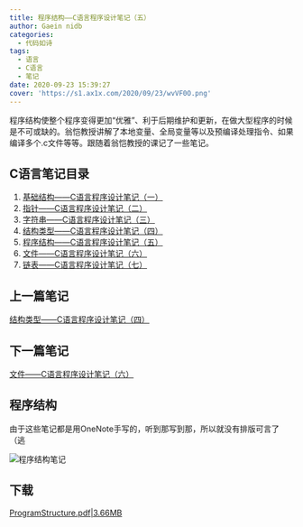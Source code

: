 ```yaml
---
title: 程序结构——C语言程序设计笔记（五）
author: Gaein nidb
categories:
  - 代码如诗
tags:
  - 语言
  - C语言
  - 笔记
date: 2020-09-23 15:39:27
cover: 'https://s1.ax1x.com/2020/09/23/wvVF0O.png'
---
```

程序结构使整个程序变得更加“优雅”、利于后期维护和更新，在做大型程序的时候是不可或缺的。翁恺教授讲解了本地变量、全局变量等以及预编译处理指令、如果编译多个.c文件等等。跟随着翁恺教授的课记了一些笔记。
<!--MORE-->

## C语言笔记目录

1. [基础结构——C语言程序设计笔记（一）](https://blog.gaein.cn/passages/C-Note1-Basics/)
2. [指针——C语言程序设计笔记（二）](https://blog.gaein.cn/passages/C-Note2-Pointer/)
3. [字符串——C语言程序设计笔记（三）](https://blog.gaein.cn/passages/C-Note3-String/)
4. [结构类型——C语言程序设计笔记（四）](https://blog.gaein.cn/passages/C-Note4-Struct/)
5. [程序结构——C语言程序设计笔记（五）](https://blog.gaein.cn/passages/C-Note5-ProgramStructure/)
6. [文件——C语言程序设计笔记（六）](https://blog.gaein.cn/passages/C-Note6-File/)
7. [链表——C语言程序设计笔记（七）](https://blog.gaein.cn/passages/C-Note7-LinkedList/)
   
## 上一篇笔记

[结构类型——C语言程序设计笔记（四）](https://blog.gaein.cn/passages/C-Note4-Struct/)

## 下一篇笔记

[文件——C语言程序设计笔记（六）](https://blog.gaein.cn/passages/C-Note6-File/)

## 程序结构

由于这些笔记都是用OneNote手写的，听到那写到那，所以就没有排版可言了（逃

![程序结构笔记](https://s1.ax1x.com/2020/09/23/wvV0BT.png)

## 下载

[ProgramStructure.pdf|3.66MB](https://static.cdn.gaein.cn/files/Notes/C-Notes/ProgramStructure.pdf)

